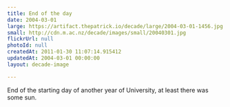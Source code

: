 ```yaml
---
title: End of the day
date: 2004-03-01
large: https://artifact.thepatrick.io/decade/large/2004-03-01-1456.jpg
small: http://cdn.m.ac.nz/decade/images/small/20040301.jpg
flickrUrl: null
photoId: null
createdAt: 2011-01-30 11:07:14.915412
updatedAt: 2004-03-01 00:00:00
layout: decade-image

---
```

End of the starting day of another year of University, at least there was some sun.

